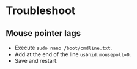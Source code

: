 # Troubleshoot

## Mouse pointer lags
- Execute `sudo nano /boot/cmdline.txt`.
- Add at the end of the line `usbhid.mousepoll=0`.
- Save and restart.
